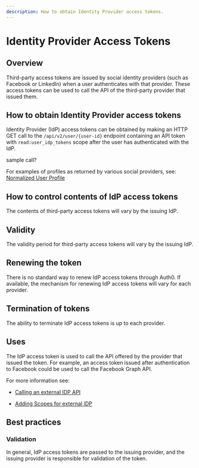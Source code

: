 ```yaml
---
description: How to obtain Identity Provider access tokens.
---
```


# Identity Provider Access Tokens

## Overview

Third-party access tokens are issued by social identity providers (such as Facebook or LinkedIn) when a user authenticates with that provider. These access tokens can be used to call the API of the third-party provider that issued them.

## How to obtain Identity Provider access tokens

Identity Provider (IdP) access tokens can be obtained by making an HTTP GET call to the `/api/v2/user/{user-id}` endpoint containing an API token with  `read:user_idp_tokens` scope after the user has authenticated with the IdP. 

sample call?

For examples of profiles as returned by various social providers, see: [Normalized User Profile](/user-profile/normalized) 

## How to control contents of IdP access tokens

The contents of third-party access tokens will vary by the issuing IdP.

## Validity

The validity period for third-party access tokens will vary by the issuing IdP.

## Renewing the token

There is no standard way to renew IdP access tokens through Auth0. If available, the mechanism for renewing IdP access tokens will vary for each provider.

## Termination of tokens

The ability to terminate IdP access tokens is up to each provider.

## Uses

The IdP access token is used to call the API offered by the provider that issued the token. For example, an access token issued after authentication to Facebook could be used to call the Facebook Graph API.

For more information see:

* [Calling an external IDP API](/what-to-do-once-the-user-is-logged-in/calling-an-external-idp-api)

* [Adding Scopes for external IDP](/what-to-do-once-the-user-is-logged-in/adding-scopes-for-an-external-idp)

## Best practices

### Validation

In general, IdP access tokens are passed to the issuing provider, and the issuing provider is responsible for validation of the token.

